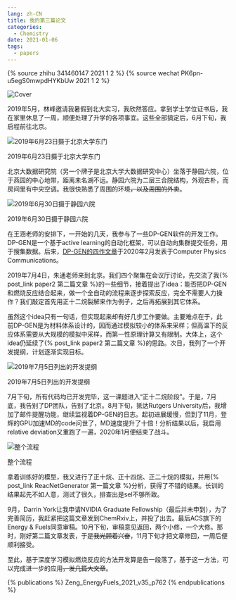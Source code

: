 ```yaml
---
lang: zh-CN
title: 我的第三篇论文
categories:
  - Chemistry
date: 2021-01-06
tags:
  - papers
---
```


{% source zhihu 341460147 2021 1 2 %}
{% source wechat PK6pn-u5egS0mwpdHYKbUw 2021 1 2 %}

![Cover](https://bb.njzjz.win/file/jinzhe/img/1lViMMxGi1jTrbt3LQDRbNhbuPsfRNe2O)

2019年5月，林峰邀请我暑假到北大实习，我欣然答应。拿到学士学位证书后，我在家里休息了一周，顺便处理了升学的各项事宜。这些全部搞定后，6月下旬，我启程前往北京。<!--more-->

![2019年6月23日摄于北京大学东门](https://bb.njzjz.win/file/jinzhe/img/1dXpd21QbwdstRsunQ7ckETyrVue3zX9k)

2019年6月23日摄于北京大学东门

北京大数据研究院（另一个牌子是北京大学大数据研究中心）坐落于静园六院，位于燕园的中心地带，距离未名湖不远。静园六院为二层三合院结构，外观古朴，而房间里有中央空调。我很快熟悉了周围的环境~~，以及周围的外卖~~。

![2019年6月30日摄于静园六院](https://bb.njzjz.win/file/jinzhe/img/1bKmlbLceXOQYe9mCoCg3pF1uV5jn1UHX)

2019年6月30日摄于静园六院

在王涵老师的安排下，一开始的几天，我参与了一些DP-GEN软件的开发工作。DP-GEN是一个基于active learning的自动化框架，可以自动向集群提交任务，用于搜集数据。后来，[DP-GEN的四作文章](https://doi.org/10.1016/j.cpc.2020.107206)于2020年2月发表于Computer Physics Communications。

2019年7月4日，朱通老师来到北京。我们四个聚集在会议厅讨论，先交流了我{% post_link paper2 第二篇文章 %}的一些细节，接着提出了idea：能否把DP-GEN和燃烧反应结合起来，做一个全自动的流程来逐步探索反应，完全不需要人力操作？我们敲定首先用正十二烷裂解来作为例子，之后再拓展到其它体系。

虽然这个idea只有一句话，但实现起来却有好几步工作要做。主要难点在于，此前DP-GEN是为材料体系设计的，因而通过模拟较小的体系来采样；但高温下的反应体系需要从大规模的模拟中采样，而第一性原理计算又有限制。大体上，这个idea仍延续了{% post_link paper2 第二篇文章 %}的思路。次日，我列了一个开发提纲，计划逐渐实现目标。

![2019年7月5日列出的开发提纲](https://bb.njzjz.win/file/jinzhe/img/1ShVu5lCgt-DxJXsRQB1D7FHCGknnPjFw)

2019年7月5日列出的开发提纲

7月下旬，所有代码均已开发完毕，这一课题进入“正十二烷阶段”。于是，7月底，我告别了DP团队，告别了北京。8月下旬，抵达Rutgers University后，我增加了邮件提醒功能，继续监视着DP-GEN的日志。起初进展缓慢，但到了11月，登辉的GPU加速MD的code问世了，MD速度提升了十倍！分析结果以后，我启用relative deviation又重跑了一遍，2020年1月便结束了战斗。

![整个流程](https://bb.njzjz.win/file/jinzhe/img/14AF0aIoelq9qJN7Jke4k9GUW7NjOxtRj)

整个流程

拿着训练好的模型，我又进行了正十烷、正十四烷、正二十烷的模拟，并用{% post_link ReacNetGenerator 第一篇文章 %}分析，获得了不错的结果。长训的结果起先不如人意，测试了很久，排查出是sel不够所致。

9月，Darrin York让我申请NVIDIA Graduate Fellowship（最后并未申到），为了完善简历，我赶紧把这篇文章发到ChemRxiv上，并投了出去。最后ACS旗下的Energy & Fuels同意审稿。10月下旬，审稿意见返回，两个小修，一个大修。那时，刚好第二篇文章发表，于是~~我光顾着兴奋~~，11月下旬才把文章修回，一周后便顺利接受。

至此，基于深度学习模拟燃烧反应的方法开发算是告一段落了，基于这一方法，可以完成进一步的应用~~，发几篇大文章~~。

{% publications %}
Zeng_EnergyFuels_2021_v35_p762
{% endpublications %}
